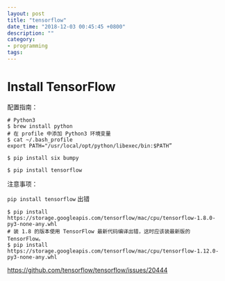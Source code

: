 ```yaml
---
layout: post
title: "tensorflow"
date_time: "2018-12-03 00:45:45 +0800"
description: ""
category:
- programming
tags:
---
```


# Install TensorFlow

配置指南：

```
# Python3
$ brew install python
# 在 profile 中添加 Python3 环境变量
$ cat ~/.bash_profile
export PATH="/usr/local/opt/python/libexec/bin:$PATH”

$ pip install six bumpy

$ pip install tensorflow
```

注意事项：

`pip install tensorflow` 出错

```
$ pip install https://storage.googleapis.com/tensorflow/mac/cpu/tensorflow-1.8.0-py3-none-any.whl
# 装 1.8 的版本使用 TensorFlow 最新代码编译出错，这时应该装最新版的 TensorFlow。
$ pip install https://storage.googleapis.com/tensorflow/mac/cpu/tensorflow-1.12.0-py3-none-any.whl
```
https://github.com/tensorflow/tensorflow/issues/20444
